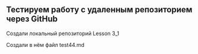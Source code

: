 ## Тестируем работу с удаленным репозиторием через GitHub

Создали локальный репозиторий Lesson 3_1

Создали в нём файл test44.md




